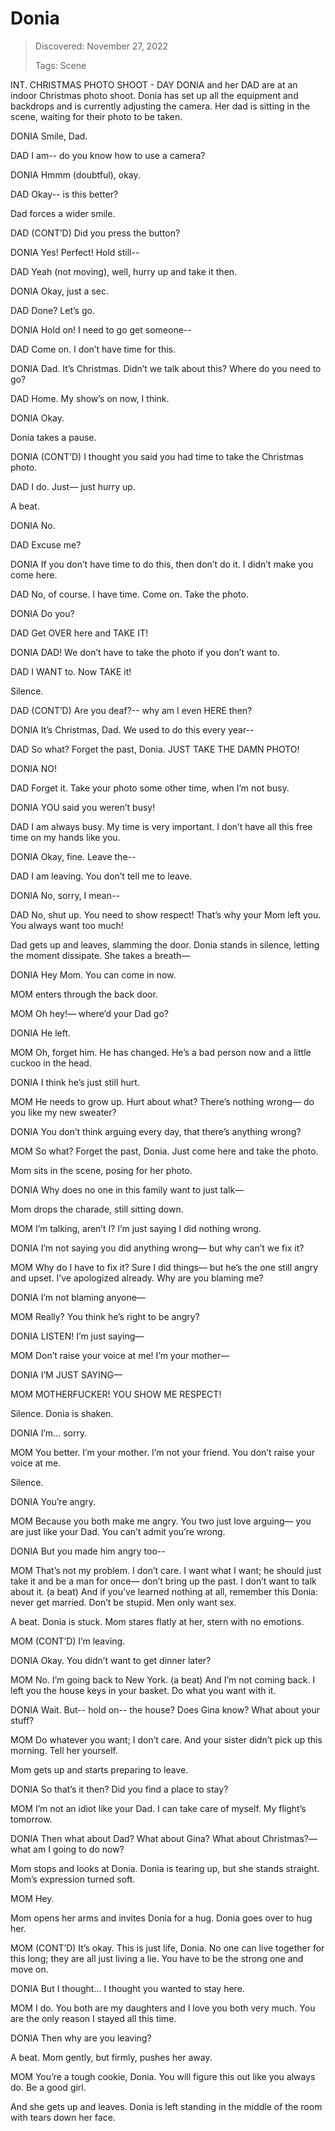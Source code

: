 # Donia
> Discovered: November 27, 2022
>
> Tags: Scene

INT. CHRISTMAS PHOTO SHOOT - DAY
DONIA and her DAD are at an indoor Christmas photo shoot. Donia has set up all the equipment and backdrops and is currently adjusting the camera. Her dad is sitting in the scene, waiting for their photo to be taken.

DONIA
Smile, Dad.

DAD
I am-- do you know how to use a camera?

DONIA
Hmmm (doubtful), okay.

DAD
Okay-- is this better?

Dad forces a wider smile.

DAD (CONT’D)
Did you press the button?

DONIA
Yes! Perfect! Hold still--

DAD
Yeah (not moving), well, hurry up and take it then.

DONIA
Okay, just a sec.

DAD
Done? Let’s go.

DONIA
Hold on! I need to go get someone--

DAD
Come on. I don’t have time for this.

DONIA
Dad. It’s Christmas. Didn’t we talk about this? Where do you need to go?

DAD
Home. My show’s on now, I think.

DONIA
Okay.

Donia takes a pause.

DONIA (CONT’D)
I thought you said you had time to take the Christmas photo.

DAD
I do. Just— just hurry up.

A beat.

DONIA
No.

DAD
Excuse me?

DONIA
If you don’t have time to do this, then don’t do it. I didn’t make you come here.

DAD
No, of course. I have time. Come on. Take the photo.

DONIA
Do you?

DAD
Get OVER here and TAKE IT!

DONIA
DAD! We don’t have to take the photo if you don’t want to.

DAD
I WANT to. Now TAKE it!

Silence.

DAD (CONT’D)
Are you deaf?-- why am I even HERE then?

DONIA
It’s Christmas, Dad. We used to do this every year--

DAD
So what? Forget the past, Donia. JUST TAKE THE DAMN PHOTO!

DONIA
NO!

DAD
Forget it. Take your photo some other time, when I’m not busy.

DONIA
YOU said you weren’t busy!

DAD
I am always busy. My time is very important. I don’t have all this free time on my hands like you.

DONIA
Okay, fine. Leave the--

DAD
I am leaving. You don’t tell me to leave.

DONIA
No, sorry, I mean--

DAD
No, shut up. You need to show respect! That’s why your Mom left you. You always want too much!

Dad gets up and leaves, slamming the door. Donia stands in silence, letting the moment dissipate. She takes a breath—

DONIA
Hey Mom. You can come in now.

MOM enters through the back door.

MOM
Oh hey!— where’d your Dad go?

DONIA
He left.

MOM
Oh, forget him. He has changed. He’s a bad person now and a little cuckoo in the head.

DONIA
I think he’s just still hurt.

MOM
He needs to grow up. Hurt about what? There’s nothing wrong— do you like my new sweater?

DONIA
You don’t think arguing every day, that there’s anything wrong?

MOM
So what? Forget the past, Donia. Just come here and take the photo.

Mom sits in the scene, posing for her photo.

DONIA
Why does no one in this family want to just talk—

Mom drops the charade, still sitting down.

MOM
I’m talking, aren’t I? I’m just saying I did nothing wrong.

DONIA
I’m not saying you did anything wrong— but why can’t we fix it?

MOM
Why do I have to fix it? Sure I did things— but he’s the one still angry and upset. I’ve apologized already. Why are you blaming me?

DONIA
I’m not blaming anyone—

MOM
Really? You think he’s right to be angry?

DONIA
LISTEN! I’m just saying—

MOM
Don’t raise your voice at me! I’m your mother—

DONIA
I’M JUST SAYING—

MOM
MOTHERFUCKER! YOU SHOW ME RESPECT!

Silence. Donia is shaken.

DONIA
I’m... sorry.

MOM
You better. I’m your mother. I’m not your friend. You don’t raise your voice at me.

Silence.

DONIA
You’re angry.

MOM
Because you both make me angry. You two just love arguing— you are just like your Dad. You can’t admit you’re wrong.

DONIA
But you made him angry too--

MOM
That’s not my problem. I don’t care. I want what I want; he should just take it and be a man for once— don’t bring up the past. I don’t want to talk about it.
(a beat)
And if you’ve learned nothing at all, remember this Donia: never get married. Don’t be stupid. Men only want sex.

A beat. Donia is stuck. Mom stares flatly at her, stern with no emotions.

MOM (CONT’D)
I’m leaving.

DONIA
Okay. You didn’t want to get dinner later?

MOM
No. I’m going back to New York.
(a beat)
And I’m not coming back. I left you the house keys in your basket. Do what you want with it.

DONIA
Wait. But-- hold on-- the house? Does Gina know? What about your stuff?

MOM
Do whatever you want; I don’t care. And your sister didn’t pick up this morning. Tell her yourself.

Mom gets up and starts preparing to leave.

DONIA
So that’s it then? Did you find a place to stay?

MOM
I’m not an idiot like your Dad. I can take care of myself. My flight’s tomorrow.

DONIA
Then what about Dad? What about Gina? What about Christmas?— what am I going to do now?

Mom stops and looks at Donia. Donia is tearing up, but she stands straight. Mom’s expression turned soft.

MOM
Hey.

Mom opens her arms and invites Donia for a hug. Donia goes over to hug her.

MOM (CONT’D)
It’s okay. This is just life, Donia. No one can live together for this long; they are all just living a lie. You have to be the strong one and move on.

DONIA
But I thought... I thought you wanted to stay here.

MOM
I do. You both are my daughters and I love you both very much. You are the only reason I stayed all this time.

DONIA
Then why are you leaving?

A beat. Mom gently, but firmly, pushes her away.

MOM
You’re a tough cookie, Donia. You will figure this out like you always do. Be a good girl.

And she gets up and leaves. Donia is left standing in the middle of the room with tears down her face.

